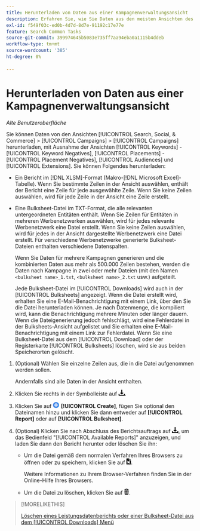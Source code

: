 ```yaml
---
title: Herunterladen von Daten aus einer Kampagnenverwaltungsansicht
description: Erfahren Sie, wie Sie Daten aus den meisten Ansichten des Kampagnen-Managements herunterladen.
exl-id: f549f03c-ed0b-4d7d-8d7e-91192c17e77e
feature: Search Common Tasks
source-git-commit: 399974645b5083e735ff7aa94eba0a1115b4ddeb
workflow-type: tm+mt
source-wordcount: '385'
ht-degree: 0%

---
```


# Herunterladen von Daten aus einer Kampagnenverwaltungsansicht

*Alte Benutzeroberfläche*

Sie können Daten von den Ansichten [!UICONTROL Search, Social, & Commerce] > [!UICONTROL Campaigns] > [!UICONTROL Campaigns] herunterladen, mit Ausnahme der Ansichten [!UICONTROL Keywords] - [!UICONTROL Keyword Negatives], [!UICONTROL Placements] - [!UICONTROL Placement Negatives], [!UICONTROL Audiences] und [!UICONTROL Extensions]. Sie können Folgendes herunterladen:

* Ein Bericht im [!DNL XLSM]-Format (Makro-[!DNL Microsoft Excel]-Tabelle). Wenn Sie bestimmte Zeilen in der Ansicht auswählen, enthält der Bericht eine Zeile für jede ausgewählte Zeile. Wenn Sie keine Zeilen auswählen, wird für jede Zeile in der Ansicht eine Zeile erstellt.

* Eine Bulksheet-Datei im TXT-Format, die alle relevanten untergeordneten Entitäten enthält. Wenn Sie Zeilen für Entitäten in mehreren Werbenetzwerken auswählen, wird für jedes relevante Werbenetzwerk eine Datei erstellt. Wenn Sie keine Zeilen auswählen, wird für jedes in der Ansicht dargestellte Werbenetzwerk eine Datei erstellt. Für verschiedene Werbenetzwerke generierte Bulksheet-Dateien enthalten verschiedene Datenspalten.

  Wenn Sie Daten für mehrere Kampagnen generieren und die kombinierten Daten aus mehr als 500.000 Zeilen bestehen, werden die Daten nach Kampagne in zwei oder mehr Dateien (mit den Namen `<bulksheet name>_1.txt`, `<bulksheet name>_2.txt` usw.) aufgeteilt.

  Jede Bulksheet-Datei im [!UICONTROL Downloads] wird auch in der [!UICONTROL Bulksheets] angezeigt. Wenn die Datei erstellt wird, erhalten Sie eine E-Mail-Benachrichtigung mit einem Link, über den Sie die Datei herunterladen können. Je nach Datenmenge, die kompiliert wird, kann die Benachrichtigung mehrere Minuten oder länger dauern. Wenn die Dateigenerierung jedoch fehlschlägt, wird eine Fehlerdatei in der Bulksheets-Ansicht aufgelistet und Sie erhalten eine E-Mail-Benachrichtigung mit einem Link zur Fehlerdatei. Wenn Sie eine Bulksheet-Datei aus dem [!UICONTROL Download] oder der Registerkarte [!UICONTROL Bulksheets] löschen, wird sie aus beiden Speicherorten gelöscht.

1. (Optional) Wählen Sie einzelne Zeilen aus, die in die Datei aufgenommen werden sollen.

   Andernfalls sind alle Daten in der Ansicht enthalten.

1. Klicken Sie rechts in der Symbolleiste auf ![Bericht herunterladen](/help/search-social-commerce/assets/download.png "Bericht herunterladen").

1. Klicken Sie auf ![Erstellen](/help/search-social-commerce/assets/add.png "Erstellen") **[!UICONTROL Create]**, fügen Sie optional den Dateinamen hinzu und klicken Sie dann entweder auf **[!UICONTROL Report]** oder auf **[!UICONTROL Bulksheet]**.

1. (Optional) Klicken Sie nach Abschluss des Berichtsauftrags auf ![Bericht herunterladen](/help/search-social-commerce/assets/download.png "Bericht herunterladen"), um das Bedienfeld &quot;[!UICONTROL Available Reports]&quot; anzuzeigen, und laden Sie dann den Bericht herunter oder löschen Sie ihn:

   * Um die Datei gemäß dem normalen Verfahren Ihres Browsers zu öffnen oder zu speichern, klicken Sie auf ![Tabelle herunterladen](/help/search-social-commerce/assets/download-spreadsheet.png "Tabelle herunterladen").

     Weitere Informationen zu Ihrem Browser-Verfahren finden Sie in der Online-Hilfe Ihres Browsers.

   * Um die Datei zu löschen, klicken Sie auf ![Löschen](/help/search-social-commerce/assets/delete.png "Löschen").

>[!MORELIKETHIS]
>
>[Löschen eines Leistungsdatenberichts oder einer Bulksheet-Datei aus dem [!UICONTROL Downloads] Menü](/help/search-social-commerce/common-tasks/navigation-editing-selection/download-delete-data.md)
